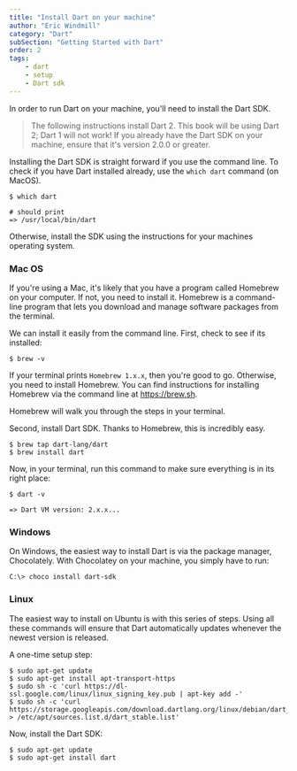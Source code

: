```yaml
---
title: "Install Dart on your machine"
author: "Eric Windmill"
category: "Dart"
subSection: "Getting Started with Dart"
order: 2
tags:
    - dart
    - setup
    - Dart sdk
---
```



In order to run Dart on your machine, you'll need to install the Dart SDK.

> The following instructions install Dart 2. This book will be using Dart 2; Dart 1 will not work! If you already have the Dart SDK on your machine, ensure that it's version 2.0.0 or greater.

Installing the Dart SDK is straight forward if you use the command line. To check if you have Dart installed already, use the `which dart` command (on MacOS).

```shell script
$ which dart

# should print 
=> /usr/local/bin/dart
```

Otherwise, install the SDK using the instructions for your machines operating system.

### Mac OS

If you're using a Mac, it's likely that you have a program called Homebrew on your computer. If not, you need to install it. Homebrew is a command-line program that lets you download and manage software packages from the terminal.

We can install it easily from the command line. First, check to see if its installed:

```shell script
$ brew -v
```

If your terminal prints `Homebrew 1.x.x`, then you're good to go. Otherwise, you need to install Homebrew. You can find instructions for installing Homebrew via the command line at https://brew.sh.

Homebrew will walk you through the steps in your terminal.

Second, install Dart SDK. Thanks to Homebrew, this is incredibly easy.

```shell script
$ brew tap dart-lang/dart
$ brew install dart
```

Now, in your terminal, run this command to make sure everything is in its right place:

```shell script
$ dart -v

=> Dart VM version: 2.x.x...
```

### Windows

On Windows, the easiest way to install Dart is via the package manager, Chocolately. With Chocolatey on your machine, you simply have to run:

```shell script
C:\> choco install dart-sdk
```

### Linux

The easiest way to install on Ubuntu is with this series of steps. Using all these commands will ensure that Dart automatically updates whenever the newest version is released.

A one-time setup step:
```shell script
$ sudo apt-get update
$ sudo apt-get install apt-transport-https
$ sudo sh -c 'curl https://dl-ssl.google.com/linux/linux_signing_key.pub | apt-key add -'
$ sudo sh -c 'curl https://storage.googleapis.com/download.dartlang.org/linux/debian/dart_stable.list > /etc/apt/sources.list.d/dart_stable.list'
```

Now, install the Dart SDK:
```shell script
$ sudo apt-get update
$ sudo apt-get install dart
```